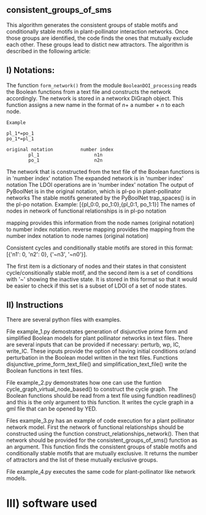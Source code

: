 ## consistent_groups_of_sms
 
This algorithm generates the consistent groups of stable motifs and conditionally stable motifs in plant-pollinator interaction networks. Once those groups are identified, the code finds the ones that mutually exclude each other. These groups lead to distict new attractors. The algorithm is described in the following article:



## I) Notations:

The function `form_network()` from the module `BooleanDOI_processing` reads the Boolean functions from a text file and constructs the network accordingly. The network is stored in a networkx DiGraph object. This function assigns a new name in the format of *n*+ a number + *n* to each node.

```
Example

pl_1*=po_1
po_1*=pl_1

original notation          number index
        pl_1                    n1n
        po_1                    n2n
```


The network that is constructed from the text file of the Boolean functions is in 'number index' notation
The expanded network is in 'number index' notation
The LDOI operations are in 'number index' notation
The output of PyBoolNet is in the original notation, which is pl-po in plant-pollinator networks 
The stable motifs generated by the PyBoolNet trap_spaces() is in the pl-po notation. Example: [{pl_0:0, po_1:0},{pl_0:1, po_1:1}]
The names of nodes in network of functional relationships is in pl-po notation



mapping provides this information from the node names (original notation) to number index notation. 
reverse mapping provides the mapping from the number index notation to node names (original notation)

Consistent cycles and conditionally stable motifs are stored in this format: [{'n1': 0, 'n2': 0}, {'~n3', '~n0'}]. 

The first item is a dictionary of nodes and their states in that consistent cycle/consitionally stable motif, and the second item is a set of conditions with '~' showing the inactive state. It is stored in this format so that it would be easier to check if this set is a subset of LDOI of a set of node states. 



## II) Instructions

There are several python files with examples. 


File example_1.py demostrates generation of disjunctive prime form and simplified Boolean models for plant pollinator networks in text files. There are several inputs that can be provided if necessary: perturb, wp, IC, write_IC. These inputs provide the option of having initial conditions or/and perturbation in the Boolean model written in the text files. Functions disjunctive_prime_form_text_file() and simplification_text_file() write the Boolean functions in text files. 


File example_2.py demonstrates how one can use the funtion cycle_graph_virtual_node_based() to construct the cycle graph. The Boolean functions should be read from a text file using fundtion readlines() and this is the only argument to this function. It writes the cycle graph in a gml file that can be opened by YED. 

Files example_3.py has an example of code execution for a plant pollinator network model. First the network of functional relationships should be constructed using the function construct_relationships_network(). Then that network should be provided for the consistent_groups_of_sms() function as an argument. This function finds the consistent groups of stable motifs and conditionally stable motifs that are mutually exclusive. It returns the number of attractors and the list of these mutually exclusive groups. 
        
File example_4.py executes the same code for plant-pollinator like network models.


# III) software used 
